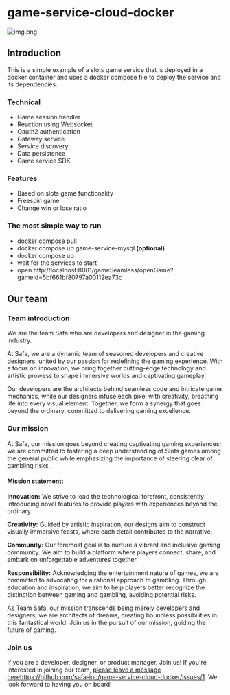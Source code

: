 # game-service-cloud-docker


![img.png](doc/img.png)

## Introduction

This is a simple example of a slots game service that is deployed in a docker container and uses a docker compose file to deploy the service and its dependencies.


### Technical

- Game session handler
- Reaction using Websocket
- Oauth2 authentication
- Gateway service
- Service discovery
- Data persistence
- Game service SDK

### Features

- Based on slots game functionality
- Freespin game
- Change win or lose ratio


### The most simple way to run

- docker compose pull
- docker compose up game-service-mysql **(optional)**
- docker compose up
- wait for the services to start
- open http://localhost:8081/gameSeamless/openGame?gameId=5bf661bf80797a00112ea73c



## Our team

### Team introduction

We are the team Safa who are developers and designer in the gaming industry.

At Safa, we are a dynamic team of seasoned developers and creative designers, united by our passion for redefining the gaming experience. With a focus on innovation, we bring together cutting-edge technology and artistic prowess to shape immersive worlds and captivating gameplay.

Our developers are the architects behind seamless code and intricate game mechanics, while our designers infuse each pixel with creativity, breathing life into every visual element. Together, we form a synergy that goes beyond the ordinary, committed to delivering gaming excellence.

### Our mission

At Safa, our mission goes beyond creating captivating gaming experiences; we are committed to fostering a deep understanding of Slots games among the general public while emphasizing the importance of steering clear of gambling risks.

#### Mission statement:

**Innovation:** We strive to lead the technological forefront, consistently introducing novel features to provide players with experiences beyond the ordinary.

**Creativity:** Guided by artistic inspiration, our designs aim to construct visually immersive feasts, where each detail contributes to the narrative.

**Community:** Our foremost goal is to nurture a vibrant and inclusive gaming community. We aim to build a platform where players connect, share, and embark on unforgettable adventures together.

**Responsibility:** Acknowledging the entertainment nature of games, we are committed to advocating for a rational approach to gambling. Through education and inspiration, we aim to help players better recognize the distinction between gaming and gambling, avoiding potential risks.

As Team Safa, our mission transcends being merely developers and designers; we are architects of dreams, creating boundless possibilities in this fantastical world. Join us in the pursuit of our mission, guiding the future of gaming.

### Join us
If you are a developer, designer, or product manager,
Join us! If you're interested in joining our team, [please leave a message here](https://github.com/safa-inc/game-service-cloud-docker/issues/1)https://github.com/safa-inc/game-service-cloud-docker/issues/1. We look forward to having you on board!
